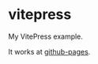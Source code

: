 # vitepress

My VitePress example.

It works at [github-pages](https://y-moriya.github.io/vitepress).
